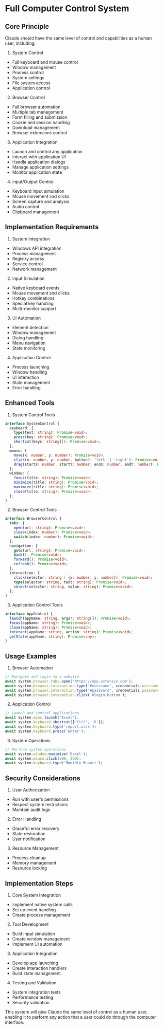 # Full Computer Control System

## Core Principle
Claude should have the same level of control and capabilities as a human user, including:

1. System Control
- Full keyboard and mouse control
- Window management
- Process control
- System settings
- File system access
- Application control

2. Browser Control
- Full browser automation
- Multiple tab management
- Form filling and submission
- Cookie and session handling
- Download management
- Browser extensions control

3. Application Integration
- Launch and control any application
- Interact with application UI
- Handle application dialogs
- Manage application settings
- Monitor application state

4. Input/Output Control
- Keyboard input simulation
- Mouse movement and clicks
- Screen capture and analysis
- Audio control
- Clipboard management

## Implementation Requirements

1. System Integration
- Windows API integration
- Process management
- Registry access
- Service control
- Network management

2. Input Simulation
- Native keyboard events
- Mouse movement and clicks
- Hotkey combinations
- Special key handling
- Multi-monitor support

3. UI Automation
- Element detection
- Window management
- Dialog handling
- Menu navigation
- State monitoring

4. Application Control
- Process launching
- Window handling
- UI interaction
- State management
- Error handling

## Enhanced Tools

1. System Control Tools
```typescript
interface SystemControl {
  keyboard: {
    type(text: string): Promise<void>;
    press(key: string): Promise<void>;
    shortcut(keys: string[]): Promise<void>;
  };
  mouse: {
    move(x: number, y: number): Promise<void>;
    click(x: number, y: number, button?: 'left' | 'right'): Promise<void>;
    drag(startX: number, startY: number, endX: number, endY: number): Promise<void>;
  };
  window: {
    focus(title: string): Promise<void>;
    minimize(title: string): Promise<void>;
    maximize(title: string): Promise<void>;
    close(title: string): Promise<void>;
  };
}
```

2. Browser Control Tools
```typescript
interface BrowserControl {
  tabs: {
    open(url: string): Promise<void>;
    close(index: number): Promise<void>;
    switch(index: number): Promise<void>;
  };
  navigation: {
    goto(url: string): Promise<void>;
    back(): Promise<void>;
    forward(): Promise<void>;
    refresh(): Promise<void>;
  };
  interaction: {
    click(selector: string | {x: number, y: number}): Promise<void>;
    type(selector: string, text: string): Promise<void>;
    select(selector: string, value: string): Promise<void>;
  };
}
```

3. Application Control Tools
```typescript
interface AppControl {
  launch(appName: string, args?: string[]): Promise<void>;
  focus(appName: string): Promise<void>;
  close(appName: string): Promise<void>;
  interact(appName: string, action: string): Promise<void>;
  getState(appName: string): Promise<any>;
}
```

## Usage Examples

1. Browser Automation
```typescript
// Navigate and login to a website
await system.browser.tabs.open('https://app.extensiv.com');
await system.browser.interaction.type('#username', credentials.username);
await system.browser.interaction.type('#password', credentials.password);
await system.browser.interaction.click('#login-button');
```

2. Application Control
```typescript
// Launch and control applications
await system.apps.launch('Excel');
await system.keyboard.shortcut(['Ctrl', 'O']);
await system.keyboard.type('report.xlsx');
await system.keyboard.press('Enter');
```

3. System Operations
```typescript
// Perform system operations
await system.window.maximize('Excel');
await system.mouse.click(500, 300);
await system.keyboard.type('Monthly Report');
```

## Security Considerations

1. User Authorization
- Run with user's permissions
- Respect system restrictions
- Maintain audit logs

2. Error Handling
- Graceful error recovery
- State restoration
- User notification

3. Resource Management
- Process cleanup
- Memory management
- Resource locking

## Implementation Steps

1. Core System Integration
- Implement native system calls
- Set up event handling
- Create process management

2. Tool Development
- Build input simulation
- Create window management
- Implement UI automation

3. Application Integration
- Develop app launching
- Create interaction handlers
- Build state management

4. Testing and Validation
- System integration tests
- Performance testing
- Security validation

This system will give Claude the same level of control as a human user, enabling it to perform any action that a user could do through the computer interface.